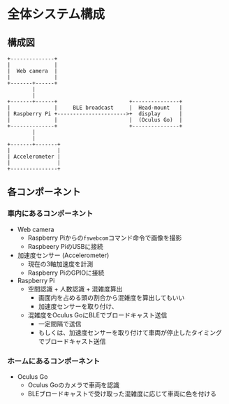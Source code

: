 # 全体システム構成

## 構成図

```text
+--------------+
|              |
|  Web camera  |
|              |
+-------+------+
        |
        |
+-------+------+                       +---------------+
|              |     BLE broadcast     |  Head-mount   |
| Raspberry Pi +---------------------->+  display      |
|              |                       |  (Oculus Go)  |
+--------------+                       +---------------+
        |
        |
+-------+-------+
|               |
| Accelerometer |
|               |
+---------------+
```

## 各コンポーネント

### 車内にあるコンポーネント

* Web camera
  * Raspberry Piからの`fswebcom`コマンド命令で画像を撮影
  * Raspbeery PiのUSBに接続
* 加速度センサー (Accelerometer)
  * 現在の3軸加速度を計測
  * Raspberry PiのGPIOに接続
* Raspberry Pi
  * 空間認識 + 人数認識 + 混雑度算出
    * 画面内を占める頭の割合から混雑度を算出してもいい
    * 加速度センサーを取り付け、
  * 混雑度をOculus GoにBLEでブロードキャスト送信
    * 一定間隔で送信
    * もしくは、加速度センサーを取り付けて車両が停止したタイミングでブロードキャスト送信

### ホームにあるコンポーネント

* Oculus Go
  * Oculus Goのカメラで車両を認識
  * BLEブロードキャストで受け取った混雑度に応じて車両に色を付ける
